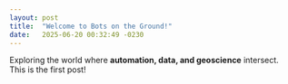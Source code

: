 ```yaml
---
layout: post
title:  "Welcome to Bots on the Ground!"
date:   2025-06-20 00:32:49 -0230
---
```

Exploring the world where **automation, data, and geoscience** intersect. This is the first post!